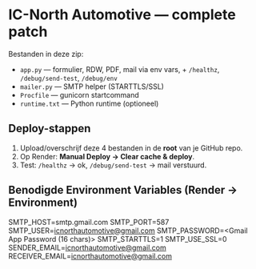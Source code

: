 
# IC-North Automotive — complete patch

Bestanden in deze zip:
- `app.py` — formulier, RDW, PDF, mail via env vars, + `/healthz`, `/debug/send-test`, `/debug/env`
- `mailer.py` — SMTP helper (STARTTLS/SSL)
- `Procfile` — gunicorn startcommand
- `runtime.txt` — Python runtime (optioneel)

## Deploy-stappen
1. Upload/overschrijf deze 4 bestanden in de **root** van je GitHub repo.
2. Op Render: **Manual Deploy → Clear cache & deploy**.
3. Test: `/healthz` → ok, `/debug/send-test` → mail verstuurd.

## Benodigde Environment Variables (Render → Environment)
SMTP_HOST=smtp.gmail.com
SMTP_PORT=587
SMTP_USER=icnorthautomotive@gmail.com
SMTP_PASSWORD=<Gmail App Password (16 chars)>
SMTP_STARTTLS=1
SMTP_USE_SSL=0
SENDER_EMAIL=icnorthautomotive@gmail.com
RECEIVER_EMAIL=icnorthautomotive@gmail.com
